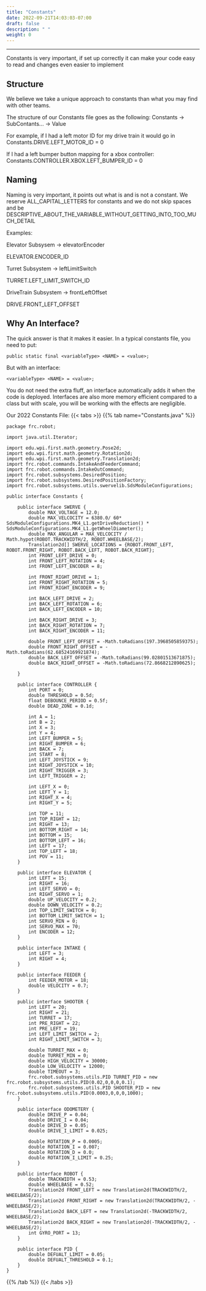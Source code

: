 ```yaml
---
title: "Constants"
date: 2022-09-21T14:03:03-07:00
draft: false
description: " "
weight: 0
---
```


---

Constants is very important, if set up correctly it can make your code easy to read and changes even easier to implement

## Structure
We believe we take a unique approach to constants than what you may find with other teams.

The structure of our Constants file goes as the following:
Constants -> SubContants... -> Value

For example, if I had a left motor ID for my drive train it would go in
Constants.DRIVE.LEFT_MOTOR_ID = 0

If I had a left bumper button mapping for a xbox controller:
Constants.CONTROLLER.XBOX.LEFT_BUMPER_ID = 0


## Naming
Naming is very important, it points out what is and is not a constant.
We reserve ALL_CAPITAL_LETTERS for constants and we do not skip spaces and be DESCRIPTIVE_ABOUT_THE_VARIABLE_WITHOUT_GETTING_INTO_TOO_MUCH_DETAIL

Examples:

Elevator Subsysem -> elevatorEncoder

ELEVATOR.ENCODER_ID 

Turret Subsystem -> leftLimitSwitch

TURRET.LEFT_LIMIT_SWITCH_ID

DriveTrain Subsystem -> frontLeftOffset

DRIVE.FRONT_LEFT_OFFSET

## Why An Interface?
The quick answer is that it makes it easier.
In a typical constants file, you need to put:

	public static final <variableType> <NAME> = <value>;
But with an interface:

	<variableType> <NAME> = <value>;
You do not need the extra fluff, an interface automatically adds it when the code is deployed.
Interfaces are also more memory efficient compared to a class but with scale, you will be working with the effects are negligible.

Our 2022 Constants File:
{{< tabs >}}
{{% tab name="Constants.java" %}}
```
package frc.robot;

import java.util.Iterator;

import edu.wpi.first.math.geometry.Pose2d;
import edu.wpi.first.math.geometry.Rotation2d;
import edu.wpi.first.math.geometry.Translation2d;
import frc.robot.commands.IntakeAndFeederCommand;
import frc.robot.commands.IntakeOutCommand;
import frc.robot.subsystems.DesiredPosition;
import frc.robot.subsystems.DesiredPositionFactory;
import frc.robot.subsystems.utils.swervelib.SdsModuleConfigurations;

public interface Constants {

    public interface SWERVE {
        double MAX_VOLTAGE = 12.0;
        double MAX_VELCOCITY = 6380.0/ 60* SdsModuleConfigurations.MK4_L1.getDriveReduction() * SdsModuleConfigurations.MK4_L1.getWheelDiameter();
        double MAX_ANGULAR = MAX_VELCOCITY / Math.hypot(ROBOT.TRACKWIDTH/2, ROBOT.WHEELBASE/2);
        Translation2d[] SWERVE_LOCATIONS = {ROBOT.FRONT_LEFT, ROBOT.FRONT_RIGHT, ROBOT.BACK_LEFT, ROBOT.BACK_RIGHT};
        int FRONT_LEFT_DRIVE = 0;
        int FRONT_LEFT_ROTATION = 4;
        int FRONT_LEFT_ENCODER = 8;
        
        int FRONT_RIGHT_DRIVE = 1;
        int FRONT_RIGHT_ROTATION = 5;
        int FRONT_RIGHT_ENCODER = 9;

        int BACK_LEFT_DRIVE = 2;
        int BACK_LEFT_ROTATION = 6;
        int BACK_LEFT_ENCODER = 10;

        int BACK_RIGHT_DRIVE = 3;
        int BACK_RIGHT_ROTATION = 7;
        int BACK_RIGHT_ENCODER = 11;

        double FRONT_LEFT_OFFSET = -Math.toRadians(197.3968505859375);
        double FRONT_RIGHT_OFFSET = -Math.toRadians(62.68524169921874);
        double BACK_LEFT_OFFSET = -Math.toRadians(99.02801513671875);
        double BACK_RIGHT_OFFSET = -Math.toRadians(72.8668212890625);
   
    }

    public interface CONTROLLER {
        int PORT = 0;
        double THRESHOLD = 0.5d;
        float DEBOUNCE_PERIOD = 0.5f;
        double DEAD_ZONE = 0.1d;

        int A = 1;
        int B = 2;
        int X = 3;
        int Y = 4;
        int LEFT_BUMPER = 5;
        int RIGHT_BUMPER = 6;
        int BACK = 7;
        int START = 8;
        int LEFT_JOYSTICK = 9;
        int RIGHT_JOYSTICK = 10;
        int RIGHT_TRIGGER = 3;
        int LEFT_TRIGGER = 2;
    
        int LEFT_X = 0;
        int LEFT_Y = 1;
        int RIGHT_X = 4;
        int RIGHT_Y = 5;
    
        int TOP = 11;
        int TOP_RIGHT = 12;
        int RIGHT = 13;
        int BOTTOM_RIGHT = 14;
        int BOTTOM = 15;
        int BOTTOM_LEFT = 16;
        int LEFT = 17;
        int TOP_LEFT = 18;
        int POV = 11;
    }

    public interface ELEVATOR {
        int LEFT = 15;
        int RIGHT = 16;
        int LEFT_SERVO = 0;
        int RIGHT_SERVO = 1;
        double UP_VELOCITY = 0.2;
        double DOWN_VELOCITY = 0.2;
        int TOP_LIMIT_SWITCH = 0;
        int BOTTOM_LIMIT_SWITCH = 1;
        int SERVO_MIN = 0;
        int SERVO_MAX = 70;
        int ENCODER = 12;
    }

    public interface INTAKE {
        int LEFT = 3;
        int RIGHT = 4;
    }

    public interface FEEDER {
        int FEEDER_MOTOR = 18;
        double VELOCITY = 0.7;
    }

    public interface SHOOTER {
        int LEFT = 20;
        int RIGHT = 21;
        int TURRET = 17;
        int PRE_RIGHT = 22;
        int PRE_LEFT = 19;
        int LEFT_LIMIT_SWITCH = 2;
        int RIGHT_LIMIT_SWITCH = 3;

        double TURRET_MAX = 0;
        double TURRET_MIN = 0;
        double HIGH_VELOCITY = 30000;
        double LOW_VELOCITY = 12000;
        double TIMEOUT = 3;
        frc.robot.subsystems.utils.PID TURRET_PID = new frc.robot.subsystems.utils.PID(0.02,0,0,0,0.1);
        frc.robot.subsystems.utils.PID SHOOTER_PID = new frc.robot.subsystems.utils.PID(0.0003,0,0,0,1000);
    }

    public interface ODOMETERY {
        double DRIVE_P = 0.04;
        double DRIVE_I = 0.04;
        double DRIVE_D = 0.05;
        double DRIVE_I_LIMIT = 0.025;

        double ROTATION_P = 0.0005;
        double ROTATION_I = 0.007;
        double ROTATION_D = 0.0;
        double ROTATION_I_LIMIT = 0.25;
    }

    public interface ROBOT {
        double TRACKWIDTH = 0.53;
        double WHEELBASE = 0.52;
        Translation2d FRONT_LEFT = new Translation2d(TRACKWIDTH/2, WHEELBASE/2);
        Translation2d FRONT_RIGHT = new Translation2d(TRACKWIDTH/2, -WHEELBASE/2);
        Translation2d BACK_LEFT = new Translation2d(-TRACKWIDTH/2, WHEELBASE/2);
        Translation2d BACK_RIGHT = new Translation2d(-TRACKWIDTH/2, -WHEELBASE/2);
        int GYRO_PORT = 13; 
    }

    public interface PID {
        double DEFUALT_LIMIT = 0.05;
        double DEFUALT_THRESHOLD = 0.1;
    }
} 
```
{{% /tab %}}
{{< /tabs >}}

